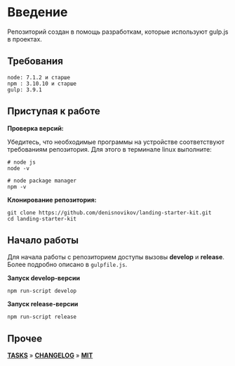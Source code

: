 # Введение

Репозиторий создан в помощь разработкам, которые используют gulp.js в проектах.

## Требования

```text
node: 7.1.2 и старше
npm : 3.10.10 и старше
gulp: 3.9.1
```

## Приступая к работе

**Проверка версий:**

Убедитесь, что необходимые программы на устройстве соответствуют требованиям репозитория. Для этого в терминале linux выполните:

```console
# node js
node -v

# node package manager
npm -v
```

**Клонирование репозитория:**

```console
git clone https://github.com/denisnovikov/landing-starter-kit.git
cd landing-starter-kit
```

## Начало работы

Для начала работы с репозиторием доступы вызовы **develop** и **release**. Более подробно описано в `gulpfile.js`.

**Запуск develop-версии**

```npm
npm run-script develop
```

**Запуск release-версии**

```npm
npm run-script release
```

## Прочее

**[TASKS][1]** » **[CHANGELOG][2]** » **[MIT][3]**

[1]: ./todo/repo.tasks
[2]: ./CHANGELOG.md
[3]: ./LICENSE